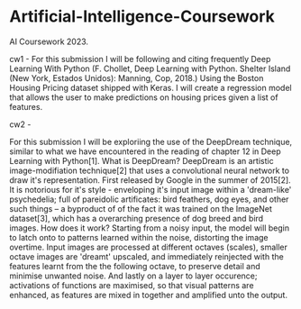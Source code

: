 # Artificial-Intelligence-Coursework
AI Coursework 2023.

cw1 - 
For this submission I will be following and citing frequently Deep Learning With Python (F. Chollet, Deep Learning with Python. Shelter Island (New York, Estados Unidos): Manning, Cop, 2018.)
Using the Boston Housing Pricing dataset shipped with Keras. I will create a regression model that allows the user to make predictions on housing prices given a list of features.

cw2 - 

For this submission I will be exploriing the use of the DeepDream technique, similar to what we have encountered in the reading of chapter 12 in Deep Learning with Python[1].
What is DeepDream?
DeepDream is an artistic image-modifiation technique[2] that uses a convolutional neural network to draw it's representation. First released by Google in the summer of 2015[2]. It is notorious for it's style - enveloping it's input image within a 'dream-like' psychedelia; full of pareidolic artificates: bird feathers, dog eyes, and other such things – a byproduct of of the fact it was trained on the ImageNet dataset[3], which has a overarching presence of dog breed and bird images.
How does it work?
Starting from a noisy input, the model will begin to latch onto to patterns learned within the noise, distorting the image overtime. Input images are processed at different octaves (scales), smaller octave images are 'dreamt' upscaled, and immediately reinjected with the features learnt from the the following octave, to preserve detail and minimise unwanted noise. And lastly on a layer to layer occurence; activations of functions are maximised, so that visual patterns are enhanced, as features are mixed in together and amplified unto the output.



